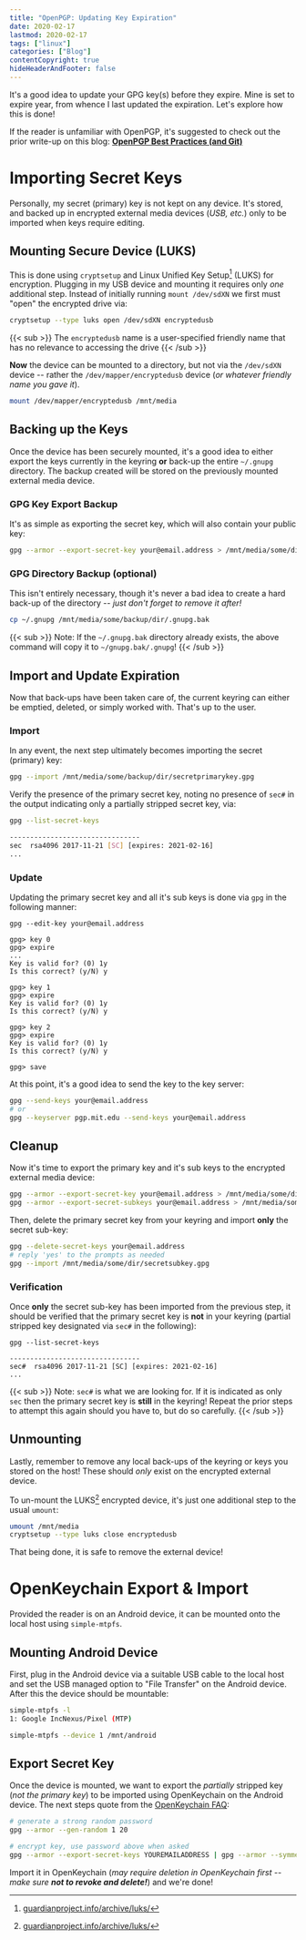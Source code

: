 ```yaml
---
title: "OpenPGP: Updating Key Expiration"
date: 2020-02-17
lastmod: 2020-02-17
tags: ["linux"]
categories: ["Blog"]
contentCopyright: true
hideHeaderAndFooter: false
---
```

It's a good idea to update your GPG key(s) before they expire. Mine is set to
expire year, from whence I last updated the expiration. Let's explore how this
is done!

<!--more-->

If the reader is unfamiliar with OpenPGP, it's suggested to check out the prior
write-up on this blog: [**OpenPGP Best Practices (and Git)**](/post/gpg_best_practices_and_git/)

# Importing Secret Keys

Personally, my secret (primary) key is not kept on any device. It's stored, and
backed up in encrypted external media devices (_USB, etc._) only to be imported
when keys require editing.

## Mounting Secure Device (LUKS)

This is done using `cryptsetup` and Linux Unified Key Setup[^1] (LUKS) for
encryption. Plugging in my USB device and mounting it requires only _one_
additional step. Instead of initially running `mount /dev/sdXN` we first must
"open" the encrypted drive via:

```bash
cryptsetup --type luks open /dev/sdXN encryptedusb
```

{{< sub >}}
The `encryptedusb` name is a user-specified friendly name that has
no relevance to accessing the drive
{{< /sub >}}

**Now** the device can be mounted to a directory, but not via the `/dev/sdXN` device
-- rather the `/dev/mapper/encryptedusb` device (_or whatever friendly name you
gave it_).

```bash
mount /dev/mapper/encryptedusb /mnt/media
```

## Backing up the Keys

Once the device has been securely mounted, it's a good idea to either export
the keys currently in the keyring **or** back-up the entire `~/.gnupg`
directory. The backup created will be stored on the previously mounted external
media device.

### GPG Key Export Backup

It's as simple as exporting the secret key, which will also contain your public
key:

```bash
gpg --armor --export-secret-key your@email.address > /mnt/media/some/dir/secretkey.gpg.bak
```

### GPG Directory Backup (optional)

This isn't entirely necessary, though it's never a bad idea to create a hard
back-up of the directory -- _just don't forget to remove it after!_

```bash
cp ~/.gnupg /mnt/media/some/backup/dir/.gnupg.bak
```

{{< sub >}}
Note: If the `~/.gnupg.bak` directory already exists, the above command will
copy it to `~/gnupg.bak/.gnupg`!
{{< /sub >}}

## Import and Update Expiration

Now that back-ups have been taken care of, the current keyring can either be
emptied, deleted, or simply worked with. That's up to the user.

### Import

In any event, the next step ultimately becomes importing the secret (primary)
key:

```bash
gpg --import /mnt/media/some/backup/dir/secretprimarykey.gpg
```

Verify the presence of the primary secret key, noting no presence of `sec#` in
the output indicating only a partially stripped secret key, via:

```bash
gpg --list-secret-keys

--------------------------------
sec  rsa4096 2017-11-21 [SC] [expires: 2021-02-16]
...
```

### Update

Updating the primary secret key and all it's sub keys is done via `gpg` in the
following manner:

```text
gpg --edit-key your@email.address

gpg> key 0
gpg> expire
...
Key is valid for? (0) 1y
Is this correct? (y/N) y

gpg> key 1
gpg> expire
Key is valid for? (0) 1y
Is this correct? (y/N) y

gpg> key 2
gpg> expire
Key is valid for? (0) 1y
Is this correct? (y/N) y

gpg> save
```

At this point, it's a good idea to send the key to the key server:

```bash
gpg --send-keys your@email.address
# or
gpg --keyserver pgp.mit.edu --send-keys your@email.address
```

## Cleanup

Now it's time to export the primary key and it's sub keys to the encrypted
external media device:

```bash
gpg --armor --export-secret-key your@email.address > /mnt/media/some/dir/secretkey.gpg
gpg --armor --export-secret-subkeys your@email.address > /mnt/media/some/dir/secretsubkey.gpg
```

Then, delete the primary secret key from your keyring and import **only** the
secret sub-key:

```bash
gpg --delete-secret-keys your@email.address
# reply 'yes' to the prompts as needed
gpg --import /mnt/media/some/dir/secretsubkey.gpg

```

### Verification

Once **only** the secret sub-key has been imported from the previous step, it
should be verified that the primary secret key is **not** in your keyring
(partial stripped key designated via `sec#` in the following):

```text
gpg --list-secret-keys

--------------------------------
sec#  rsa4096 2017-11-21 [SC] [expires: 2021-02-16]
...
```

{{< sub >}}
Note: `sec#` is what we are looking for. If it is indicated as only `sec` then
the primary secret key is **still** in the keyring! Repeat the prior steps to
attempt this again should you have to, but do so carefully.
{{< /sub >}}

## Unmounting

Lastly, remember to remove any local back-ups of the keyring or keys you stored
on the host! These should _only_ exist on the encrypted external device.

To un-mount the LUKS[^1] encrypted device, it's just one additional step to the
usual `umount`:

```bash
umount /mnt/media
cryptsetup --type luks close encryptedusb
```

That being done, it is safe to remove the external device!

# OpenKeychain Export & Import

Provided the reader is on an Android device, it can be mounted onto the local
host using `simple-mtpfs`.

## Mounting Android Device

First, plug in the Android device via a suitable USB cable to the local host and
set the USB managed option to "File Transfer" on the Android device. After this
the device should be mountable:

```bash
simple-mtpfs -l
1: Google IncNexus/Pixel (MTP)

simple-mtpfs --device 1 /mnt/android
```

## Export Secret Key

Once the device is mounted, we want to export the _partially_ stripped key (_not
the primary key_) to be imported using OpenKeychain on the Android device. The
next steps quote from the [OpenKeychain
FAQ](https://www.openkeychain.org/faq/#how-to-import-an-openkeychain-backup-with-gpg):

```bash
# generate a strong random password
gpg --armor --gen-random 1 20

# encrypt key, use password above when asked
gpg --armor --export-secret-keys YOUREMAILADDRESS | gpg --armor --symmetric --output /mnt/android/Downloads/mykey.sec.asc
```

Import it in OpenKeychain (_may require deletion in OpenKeychain first -- make
sure **not to revoke and delete!**_) and we're done!

[^1]: [guardianproject.info/archive/luks/](https://guardianproject.info/archive/luks/)
